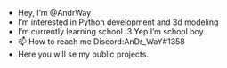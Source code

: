 - Hey, I’m @AndrWay
- I’m interested in Python development and 3d modeling
- I’m currently learning school :3 Yep I’m school boy 
- 📫 How to reach me Discord:AnDr_WaY#1358
- Here you will se my public projects.

<!---
AndrWay/AndrWay is a ✨ special ✨ repository because its `About_Me.md` (this file) appears on your GitHub profile.
You can click the Preview link to take a look at your changes.
--->
